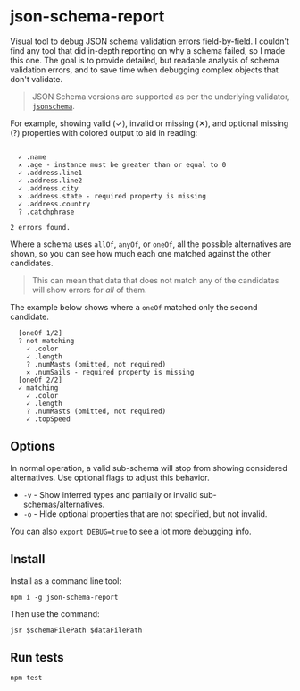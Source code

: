 # json-schema-report

Visual tool to debug JSON schema validation errors field-by-field. I couldn't
find any tool that did in-depth reporting on why a schema failed, so I made this
one. The goal is to provide detailed, but readable analysis of schema validation
errors, and to save time when debugging complex objects that don't validate.

> JSON Schema versions are supported as per the underlying validator,
> [`jsonschema`](https://github.com/tdegrunt/jsonschema).

For example, showing valid (✓), invalid or missing (✕), and optional missing
(?) properties with colored output to aid in reading:

```

  ✓ .name
  ✕ .age - instance must be greater than or equal to 0
  ✓ .address.line1
  ✓ .address.line2
  ✓ .address.city
  ✕ .address.state - required property is missing
  ✓ .address.country
  ? .catchphrase

2 errors found.
```

Where a schema uses `allOf`, `anyOf`, or `oneOf`, all the possible alternatives
are shown, so you can see how much each one matched against the other
candidates.

> This can mean that data that does not match any of the candidates will show
> errors for _all_ of them.

The example below shows where a `oneOf` matched only the second candidate.

```
  [oneOf 1/2]
  ? not matching
    ✓ .color
    ✓ .length
    ? .numMasts (omitted, not required)
    ✕ .numSails - required property is missing
  [oneOf 2/2]
  ✓ matching
    ✓ .color
    ✓ .length
    ? .numMasts (omitted, not required)
    ✓ .topSpeed
```

## Options

In normal operation, a valid sub-schema will stop from showing considered
alternatives. Use optional flags to adjust this behavior.

* `-v` - Show inferred types and partially or invalid sub-schemas/alternatives.
* `-o` - Hide optional properties that are not specified, but not invalid.

You can also `export DEBUG=true` to see a lot more debugging info.

## Install

Install as a command line tool:

```
npm i -g json-schema-report
```

Then use the command:

```
jsr $schemaFilePath $dataFilePath
```

## Run tests

```
npm test
```
